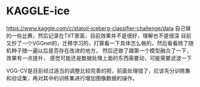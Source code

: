 # KAGGLE-ice
https://www.kaggle.com/c/statoil-iceberg-classifier-challenge/data
  自己做的一些比赛，然后记录在TXT里面，目前效果并不是很好，理解也不是很深
目前又抄了一个VGGnet的，迁移学习的，打算看一下具体怎么做的，然后看看除了随机种子随一遍以后是否存在改进的地方，
然后还做了跟第一个模型融合了一下，效果有一点提升，
感觉可能还是数据处理上面的东西需要动，可能需要滤波一下



VGG-CV是目前经过适当的调整比较完善的把，前面处理错了，应该先分训练集和验证集，再对其中的训练集进行增加图像数据的操作。
